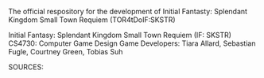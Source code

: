  The official respository for the development of Initial Fantasty: Splendant Kingdom Small Town Requiem (TOR4tDoIF:SKSTR)

Initial Fantasy: Splendant Kingdom Small Town Requiem (IF: SKSTR)
CS4730: Computer Game Design
Game Developers: Tiara Allard, Sebastian Fugle, Courtney Green, Tobias Suh

SOURCES: 